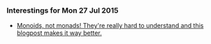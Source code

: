 ### Interestings for Mon 27 Jul 2015

*  [Monoids, not monads! They're really hard to understand and this blogpost makes it way better.](http://fsharpforfunandprofit.com/posts/monoids-without-tears/)
